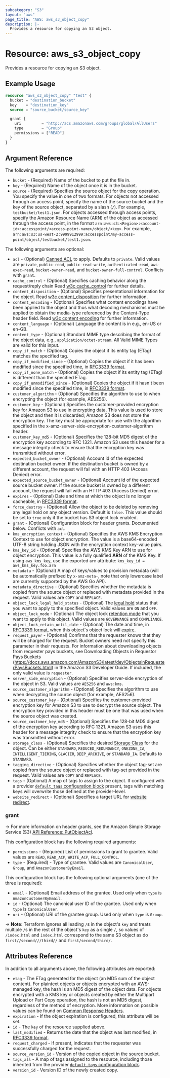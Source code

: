 ```yaml
---
subcategory: "S3"
layout: "aws"
page_title: "AWS: aws_s3_object_copy"
description: |-
  Provides a resource for copying an S3 object.
---
```


# Resource: aws_s3_object_copy

Provides a resource for copying an S3 object.

## Example Usage

```terraform
resource "aws_s3_object_copy" "test" {
  bucket = "destination_bucket"
  key    = "destination_key"
  source = "source_bucket/source_key"

  grant {
    uri         = "http://acs.amazonaws.com/groups/global/AllUsers"
    type        = "Group"
    permissions = ["READ"]
  }
}
```

## Argument Reference

The following arguments are required:

* `bucket` - (Required) Name of the bucket to put the file in.
* `key` - (Required) Name of the object once it is in the bucket.
* `source` - (Required) Specifies the source object for the copy operation. You specify the value in one of two formats. For objects not accessed through an access point, specify the name of the source bucket and the key of the source object, separated by a slash (`/`). For example, `testbucket/test1.json`. For objects accessed through access points, specify the Amazon Resource Name (ARN) of the object as accessed through the access point, in the format `arn:aws:s3:<Region>:<account-id>:accesspoint/<access-point-name>/object/<key>`. For example, `arn:aws:s3:us-west-2:9999912999:accesspoint/my-access-point/object/testbucket/test1.json`.

The following arguments are optional:

* `acl` - (Optional) [Canned ACL](https://docs.aws.amazon.com/AmazonS3/latest/dev/acl-overview.html#canned-acl) to apply. Defaults to `private`. Valid values are `private`, `public-read`, `public-read-write`, `authenticated-read`, `aws-exec-read`, `bucket-owner-read`, and `bucket-owner-full-control`. Conflicts with `grant`.
* `cache_control` - (Optional) Specifies caching behavior along the request/reply chain Read [w3c cache_control](http://www.w3.org/Protocols/rfc2616/rfc2616-sec14.html#sec14.9) for further details.
* `content_disposition` - (Optional) Specifies presentational information for the object. Read [w3c content_disposition](http://www.w3.org/Protocols/rfc2616/rfc2616-sec19.html#sec19.5.1) for further information.
* `content_encoding` - (Optional) Specifies what content encodings have been applied to the object and thus what decoding mechanisms must be applied to obtain the media-type referenced by the Content-Type header field. Read [w3c content encoding](http://www.w3.org/Protocols/rfc2616/rfc2616-sec14.html#sec14.11) for further information.
* `content_language` - (Optional) Language the content is in e.g., en-US or en-GB.
* `content_type` - (Optional) Standard MIME type describing the format of the object data, e.g., `application/octet-stream`. All Valid MIME Types are valid for this input.
* `copy_if_match` - (Optional) Copies the object if its entity tag (ETag) matches the specified tag.
* `copy_if_modified_since` - (Optional) Copies the object if it has been modified since the specified time, in [RFC3339 format](https://tools.ietf.org/html/rfc3339#section-5.8).
* `copy_if_none_match` - (Optional) Copies the object if its entity tag (ETag) is different than the specified ETag.
* `copy_if_unmodified_since` - (Optional) Copies the object if it hasn't been modified since the specified time, in [RFC3339 format](https://tools.ietf.org/html/rfc3339#section-5.8).
* `customer_algorithm` - (Optional) Specifies the algorithm to use to when encrypting the object (for example, AES256).
* `customer_key` - (Optional) Specifies the customer-provided encryption key for Amazon S3 to use in encrypting data. This value is used to store the object and then it is discarded; Amazon S3 does not store the encryption key. The key must be appropriate for use with the algorithm specified in the x-amz-server-side-encryption-customer-algorithm header.
* `customer_key_md5` - (Optional) Specifies the 128-bit MD5 digest of the encryption key according to RFC 1321. Amazon S3 uses this header for a message integrity check to ensure that the encryption key was transmitted without error.
* `expected_bucket_owner` - (Optional) Account id of the expected destination bucket owner. If the destination bucket is owned by a different account, the request will fail with an HTTP 403 (Access Denied) error.
* `expected_source_bucket_owner` - (Optional) Account id of the expected source bucket owner. If the source bucket is owned by a different account, the request will fail with an HTTP 403 (Access Denied) error.
* `expires` - (Optional) Date and time at which the object is no longer cacheable, in [RFC3339 format](https://tools.ietf.org/html/rfc3339#section-5.8).
* `force_destroy` - (Optional) Allow the object to be deleted by removing any legal hold on any object version. Default is `false`. This value should be set to `true` only if the bucket has S3 object lock enabled.
* `grant` - (Optional) Configuration block for header grants. Documented below. Conflicts with `acl`.
* `kms_encryption_context` - (Optional) Specifies the AWS KMS Encryption Context to use for object encryption. The value is a base64-encoded UTF-8 string holding JSON with the encryption context key-value pairs.
* `kms_key_id` - (Optional) Specifies the AWS KMS Key ARN to use for object encryption. This value is a fully qualified **ARN** of the KMS Key. If using `aws_kms_key`, use the exported `arn` attribute: `kms_key_id = aws_kms_key.foo.arn`
* `metadata` - (Optional) A map of keys/values to provision metadata (will be automatically prefixed by `x-amz-meta-`, note that only lowercase label are currently supported by the AWS Go API).
* `metadata_directive` - (Optional) Specifies whether the metadata is copied from the source object or replaced with metadata provided in the request. Valid values are `COPY` and `REPLACE`.
* `object_lock_legal_hold_status` - (Optional) The [legal hold](https://docs.aws.amazon.com/AmazonS3/latest/dev/object-lock-overview.html#object-lock-legal-holds) status that you want to apply to the specified object. Valid values are `ON` and `OFF`.
* `object_lock_mode` - (Optional) The object lock [retention mode](https://docs.aws.amazon.com/AmazonS3/latest/dev/object-lock-overview.html#object-lock-retention-modes) that you want to apply to this object. Valid values are `GOVERNANCE` and `COMPLIANCE`.
* `object_lock_retain_until_date` - (Optional) The date and time, in [RFC3339 format](https://tools.ietf.org/html/rfc3339#section-5.8), when this object's object lock will [expire](https://docs.aws.amazon.com/AmazonS3/latest/dev/object-lock-overview.html#object-lock-retention-periods).
* `request_payer` - (Optional) Confirms that the requester knows that they will be charged for the request. Bucket owners need not specify this parameter in their requests. For information about downloading objects from requester pays buckets, see Downloading Objects in Requestor Pays Buckets (https://docs.aws.amazon.com/AmazonS3/latest/dev/ObjectsinRequesterPaysBuckets.html) in the Amazon S3 Developer Guide. If included, the only valid value is `requester`.
* `server_side_encryption` - (Optional) Specifies server-side encryption of the object in S3. Valid values are `AES256` and `aws:kms`.
* `source_customer_algorithm` - (Optional) Specifies the algorithm to use when decrypting the source object (for example, AES256).
* `source_customer_key` - (Optional) Specifies the customer-provided encryption key for Amazon S3 to use to decrypt the source object. The encryption key provided in this header must be one that was used when the source object was created.
* `source_customer_key_md5` - (Optional) Specifies the 128-bit MD5 digest of the encryption key according to RFC 1321. Amazon S3 uses this header for a message integrity check to ensure that the encryption key was transmitted without error.
* `storage_class` - (Optional) Specifies the desired [Storage Class](http://docs.aws.amazon.com/AmazonS3/latest/dev/storage-class-intro.html)
for the object. Can be either `STANDARD`, `REDUCED_REDUNDANCY`, `ONEZONE_IA`, `INTELLIGENT_TIERING`, `GLACIER`, `DEEP_ARCHIVE`, or `STANDARD_IA`. Defaults to `STANDARD`.
* `tagging_directive` - (Optional) Specifies whether the object tag-set are copied from the source object or replaced with tag-set provided in the request. Valid values are `COPY` and `REPLACE`.
* `tags` - (Optional) A map of tags to assign to the object. If configured with a provider [`default_tags` configuration block](/docs/providers/aws/index.html#default_tags-configuration-block) present, tags with matching keys will overwrite those defined at the provider-level.
* `website_redirect` - (Optional) Specifies a target URL for [website redirect](http://docs.aws.amazon.com/AmazonS3/latest/dev/how-to-page-redirect.html).

### grant

-> For more information on header grants, see the Amazon Simple Storage Service (S3) [API Reference: PutObjectAcl](https://docs.aws.amazon.com/AmazonS3/latest/API/API_PutObjectAcl.html).

This configuration block has the following required arguments:

* `permissions` - (Required) List of permissions to grant to grantee. Valid values are `READ`, `READ_ACP`, `WRITE_ACP`, `FULL_CONTROL`.
* `type` - (Required) - Type of grantee. Valid values are `CanonicalUser`, `Group`, and `AmazonCustomerByEmail`.

This configuration block has the following optional arguments (one of the three is required):

* `email` - (Optional) Email address of the grantee. Used only when `type` is `AmazonCustomerByEmail`.  
* `id` - (Optional) The canonical user ID of the grantee. Used only when `type` is `CanonicalUser`.  
* `uri` - (Optional) URI of the grantee group. Used only when `type` is `Group`.

-> **Note:** Terraform ignores all leading `/`s in the object's `key` and treats multiple `/`s in the rest of the object's `key` as a single `/`, so values of `/index.html` and `index.html` correspond to the same S3 object as do `first//second///third//` and `first/second/third/`.

## Attributes Reference

In addition to all arguments above, the following attributes are exported:

* `etag` - The ETag generated for the object (an MD5 sum of the object content). For plaintext objects or objects encrypted with an AWS-managed key, the hash is an MD5 digest of the object data. For objects encrypted with a KMS key or objects created by either the Multipart Upload or Part Copy operation, the hash is not an MD5 digest, regardless of the method of encryption. More information on possible values can be found on [Common Response Headers](https://docs.aws.amazon.com/AmazonS3/latest/API/RESTCommonResponseHeaders.html).
* `expiration` - If the object expiration is configured, this attribute will be set.
* `id` - The `key` of the resource supplied above.
* `last_modified` - Returns the date that the object was last modified, in [RFC3339 format](https://tools.ietf.org/html/rfc3339#section-5.8).
* `request_charged` - If present, indicates that the requester was successfully charged for the request.
* `source_version_id` - Version of the copied object in the source bucket.
* `tags_all` - A map of tags assigned to the resource, including those inherited from the provider [`default_tags` configuration block](/docs/providers/aws/index.html#default_tags-configuration-block).
* `version_id` - Version ID of the newly created copy.
